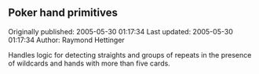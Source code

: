 ## Poker hand primitives

Originally published: 2005-05-30 01:17:34
Last updated: 2005-05-30 01:17:34
Author: Raymond Hettinger

Handles logic for detecting straights and groups of repeats in the presence of wildcards and hands with more than five cards.